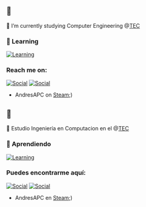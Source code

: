 ## 👋
🔭 I’m currently studying Computer Engineering @[TEC](https://www.tec.ac.cr/)
### 🌱 Learning
[![Learning](https://skillicons.dev/icons?i=github,git,py,pycharm,latex,figma)](https://skillicons.dev)
### Reach me on:
[![Social](https://skillicons.dev/icons?i=instagram)](https://www.instagram.com/andres_ap01/) [![Social](https://skillicons.dev/icons?i=discord)](discordapp.com/users/1102799828884398110)
- AndresAPC on [Steam](https://steamcommunity.com/profiles/76561198332762372);)

## 👋
🔭 Estudio Ingeniería en Computacion en el @[TEC](https://www.tec.ac.cr/)
### 🌱 Aprendiendo
[![Learning](https://skillicons.dev/icons?i=github,git,py,pycharm,latex,figma)](https://skillicons.dev)
### Puedes encontrarme aquí:
[![Social](https://skillicons.dev/icons?i=instagram)](https://www.instagram.com/andres_ap01/) [![Social](https://skillicons.dev/icons?i=discord)](discordapp.com/users/1102799828884398110)
- AndresAPC en [Steam](https://steamcommunity.com/profiles/76561198332762372);)
